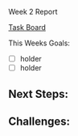 Week 2 Report

[Task Board](https://trello.com/b/5rsYMCG3/capstone-project-tasks)

This Weeks Goals:
* [ ] holder
* [ ] holder

Next Steps: 
- 

Challenges: 
- 

